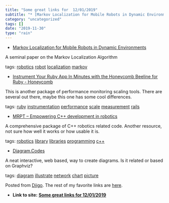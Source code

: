 ```yaml
---
title: "Some great links for  12/01/2019"
subtitle: "* [Markov Localization for Mobile Robots in Dynamic Environments](<http://www.cs.cmu.edu/afs/cs/proj..."
category: "uncategorized"
tags: []
date: "2019-11-30"
type: "rain"
---
```

* [Markov Localization for Mobile Robots in Dynamic Environments](<http://www.cs.cmu.edu/afs/cs/project/jair/pub/volume11/fox99a-html/jair-localize.html>)

A seminal paper on the Markov Localization Algorithm

tags: [robotics](<https://www.diigo.com/user/pitosalas/robotics>)
[robot](<https://www.diigo.com/user/pitosalas/robot>)
[localization](<https://www.diigo.com/user/pitosalas/localization>)
[markov](<https://www.diigo.com/user/pitosalas/markov>)

  * [Instrument Your Ruby App In Minutes with the Honeycomb Beeline for Ruby - Honeycomb](<https://www.honeycomb.io/blog/instrument-your-ruby-app-in-minutes-with-the-honeycomb-beeline-for-ruby/>)

This is another package of performance monitoring scaling tools. There are
several out there, maybe this one has some cool differences.

tags: [ruby](<https://www.diigo.com/user/pitosalas/ruby>)
[instrumentation](<https://www.diigo.com/user/pitosalas/instrumentation>)
[performance](<https://www.diigo.com/user/pitosalas/performance>)
[scale](<https://www.diigo.com/user/pitosalas/scale>)
[measurement](<https://www.diigo.com/user/pitosalas/measurement>)
[rails](<https://www.diigo.com/user/pitosalas/rails>)

  * [MRPT – Empowering C++ development in robotics](<http://www.mrpt.org>)

A comprehensive package of C++ robotics related code. Another resource, not
sure how well it works or how usable it is.

tags: [robotics](<https://www.diigo.com/user/pitosalas/robotics>)
[library](<https://www.diigo.com/user/pitosalas/library>)
[libraries](<https://www.diigo.com/user/pitosalas/libraries>)
[programming](<https://www.diigo.com/user/pitosalas/programming>)
[c++](<https://www.diigo.com/user/pitosalas/c++>)

  * [Diagram.Codes](<https://www.diagram.codes>)

A neat interactive, web based, way to create diagrams. Is it related or based
on Graphviz?

tags: [diagram](<https://www.diigo.com/user/pitosalas/diagram>)
[illustrate](<https://www.diigo.com/user/pitosalas/illustrate>)
[network](<https://www.diigo.com/user/pitosalas/network>)
[chart](<https://www.diigo.com/user/pitosalas/chart>)
[picture](<https://www.diigo.com/user/pitosalas/picture>)

Posted from [Diigo](<https://www.diigo.com>). The rest of my favorite links
are [here](<https://www.diigo.com/user/pitosalas>).


* **Link to site:** **[Some great links for  12/01/2019](None)**